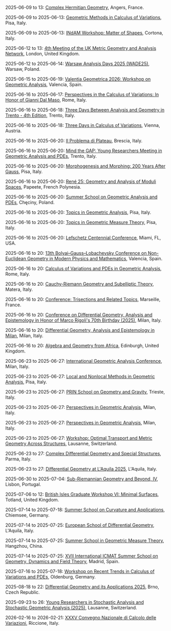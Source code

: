 2025-06-09 to 13: [Complex Hermitian Geometry](https://www.univ-angers.fr/complex-hermitian-2025 "The workshop explores complex Hermitian geometry, focusing on applications in physics. Topics include Hermitian manifolds, special metrics, and complex structures. Discussions cover connections to quantum field theory and string theory, emphasizing geometric methods in theoretical physics."), Angers, France.

2025-06-09 to 2025-06-13: [Geometric Methods in Calculus of Variations](https://cvgmt.sns.it/event/959/ "The workshop explores geometric methods in calculus of variations, focusing on physical applications. Topics include minimal surfaces, curvature-driven flows, and energy minimization. Discussions cover modeling fluid dynamics and quantum systems, emphasizing geometric PDE techniques."), Pisa, Italy.

2025-06-09 to 2025-06-13: [INdAM Workshop: Matter of Shapes](https://cvgmt.sns.it/event/961/ "The workshop explores geometric shapes in physical systems, focusing on materials science. Topics include shape optimization, minimal surfaces, and topological defects. Discussions cover applications in condensed matter physics and quantum mechanics, emphasizing geometric modeling."), Cortona, Italy.

2025-06-12 to 13: [4th Meeting of the UK Metric Geometry and Analysis Network](https://ukmetricgeometry.wordpress.com/meetings/ "The meeting explores metric geometry and analysis, focusing on applications in physics. Topics include geometric measure theory, Riemannian geometry, and spacetime metrics. Discussions emphasize mathematical frameworks for general relativity and quantum field theory, bridging geometry and physical phenomena."), London, United Kingdom.

2025-06-12 to 2025-06-14: [Warsaw Analysis Days 2025 (WADE25)](https://cvgmt.sns.it/event/1014/ "WADE25 explores mathematical analysis with physical applications. Topics include functional analysis, PDEs, and harmonic analysis. Discussions cover modeling in quantum mechanics and fluid dynamics, emphasizing analytical techniques and geometric insights."), Warsaw, Poland.

2025-06-15 to 2025-06-19: [Valentia Geometrica 2026: Workshop on Geometric Analysis](https://cvgmt.sns.it/event/1005/ "Valentia Geometrica explores geometric analysis, focusing on physical applications. Topics include harmonic maps, curvature flows, and geometric PDEs. Discussions cover connections to general relativity and quantum mechanics, emphasizing analytical and geometric techniques."), Valencia, Spain.

2025-06-16 to 2025-06-17: [Perspectives in the Calculus of Variations: In Honor of Gianni Dal Maso](https://cvgmt.sns.it/event/1019/ "Honoring Gianni Dal Maso, the conference explores calculus of variations, focusing on physical applications. Topics include energy minimization, homogenization, and free boundary problems. Discussions cover modeling in materials science and quantum systems, emphasizing variational methods."), Rome, Italy.

2025-06-16 to 2025-06-18: [Three Days Between Analysis and Geometry in Trento - 4th Edition](https://cvgmt.sns.it/event/997/ "The workshop bridges analysis and geometry, focusing on physical applications. Topics include geometric PDEs, harmonic analysis, and curvature flows. Discussions cover connections to quantum mechanics and general relativity, emphasizing analytical techniques."), Trento, Italy.

2025-06-16 to 2025-06-18: [Three Days in Calculus of Variations](https://sites.google.com/view/three-days-in-calcvar/home-page "The workshop explores calculus of variations, focusing on physical applications. Topics include energy minimization, optimal transport, and variational PDEs. Discussions cover modeling in materials science and quantum systems, emphasizing variational methods."), Vienna, Austria.

2025-06-16 to 2025-06-20: [Il Problema di Plateau](https://www.unicatt.it/eventi/ateneo/2025/brescia/il-problema-di-plateau.html "The conference explores the Plateau problem, focusing on minimal surfaces. Topics include variational methods, soap films, and geometric measure theory. Discussions cover applications in general relativity and materials science, emphasizing geometric optimization."), Brescia, Italy.

2025-06-16 to 2025-06-20: [Mind the GAP: Young Researchers Meeting in Geometric Analysis and PDEs](https://sites.google.com/unitn.it/mind-the-gap-2025/home "The meeting focuses on young researchers in geometric analysis and PDEs, with physics applications. Topics include curvature flows, minimal surfaces, and nonlinear PDEs. Discussions cover connections to general relativity and quantum field theory, emphasizing analytical methods."), Trento, Italy.

2025-06-16 to 2025-06-20: [Morphogenesis and Morphing: 200 Years After Gauss](https://cvgmt.sns.it/event/1023/ "The conference explores morphogenesis and morphing, focusing on geometric and physical models. Topics include differential geometry, pattern formation, and biological morphing. Discussions cover applications in biophysics and materials science, emphasizing Gaussian geometric insights."), Pisa, Italy.

2025-06-16 to 2025-06-20: [René 25: Geometry and Analysis of Moduli Spaces](https://rene25.gaati.org/ "René 25 explores geometry and analysis of moduli spaces, focusing on algebraic geometry. Topics include Kähler metrics, moduli of sheaves, and Higgs bundles. Discussions cover applications in string theory and quantum field theory, emphasizing geometric structures."), Papeete, French Polynesia.

2025-06-16 to 2025-06-20: [Summer School on Geometric Analysis and PDEs](https://sites.google.com/student.uw.edu.pl/checiny25 "The school trains researchers in geometric analysis and PDEs, focusing on physical applications. Topics include harmonic maps, curvature flows, and nonlinear PDEs. Lectures cover connections to general relativity and quantum mechanics."), Chęciny, Poland.

2025-06-16 to 2025-06-20: [Topics in Geometric Analysis](https://indico.sns.it/event/92/ "The workshop explores geometric analysis, focusing on physical applications. Topics include Ricci flow, minimal surfaces, and geometric PDEs. Discussions cover connections to general relativity and quantum field theory, emphasizing analytical techniques."), Pisa, Italy.

2025-06-16 to 2025-06-20: [Topics in Geometric Measure Theory](https://events.dm.unipi.it/event/200/ "The conference explores geometric measure theory, focusing on physical applications. Topics include varifolds, minimal surfaces, and regularity theory. Discussions cover modeling in materials science and quantum mechanics, emphasizing geometric analysis."), Pisa, Italy.

2025-06-16 to 2025-06-20: [Lefschetz Centennial Conference](https://imsa.miami.edu/events/lefschetz-centennial-2025 "The Lefschetz Centennial celebrates Solomon Lefschetz’s contributions to algebraic geometry. Topics include Hodge theory, Lefschetz pencils, and topological methods. Discussions cover applications in string theory and quantum field theory, emphasizing geometric and algebraic insights."), Miami, FL, USA.

2025-06-16 to 20: [13th Bolyai–Gauss–Lobachevsky Conference on Non-Euclidean Geometry in Modern Physics and Mathematics](https://bgl2025.uv.es/ "This conference explores non-Euclidean geometry applications in physics and mathematics, focusing on general relativity, cosmology, and differential geometry. Topics include hyperbolic spaces, spacetime metrics, and geometric methods in quantum field theory. It bridges mathematical formalism with physical phenomena like gravitational lensing and cosmic expansion."), Valencia, Spain.

2025-06-16 to 20: [Calculus of Variations and PDEs in Geometric Analysis](https://sites.google.com/uniroma1.it/excellence-department-ga "The conference explores calculus of variations and PDEs in geometric analysis, focusing on applications in physics. Topics include minimal surfaces, curvature flows, and Einstein manifolds. Discussions cover geometric methods in general relativity and quantum field theory, emphasizing mathematical rigor."), Rome, Italy.

2025-06-16 to 20: [Cauchy-Riemann Geometry and Subelliptic Theory](https://cvgmt.sns.it/event/1025/ "The conference explores Cauchy-Riemann geometry and subelliptic theory, focusing on complex analysis and geometry. Topics include CR manifolds, subelliptic PDEs, and holomorphic mappings. Discussions cover applications in quantum mechanics and string theory, emphasizing geometric structures."), Matera, Italy.

2025-06-16 to 20: [Conference: Trisections and Related Topics](https://www.cirm-math.fr/fr/evenements/conference-trisections-and-related-topics/ "The conference explores trisections in topology, focusing on applications in physics. Topics include 4-manifolds, knot theory, and gauge theory. Discussions cover connections to quantum field theory and general relativity, emphasizing topological methods in physical systems."), Marseille, France.

2025-06-16 to 20: [Conference on Differential Geometry, Analysis and Epistemology in Honor of Marco Rigoli's 70th Birthday (2025)](https://sites.google.com/view/dgaemi25 "Explores differential geometry, analysis, and epistemology. Topics include geometric analysis, PDEs on manifolds, and mathematical philosophy, with applications in physics and geometry."), Milan, Italy.

2025-06-16 to 20: [Differential Geometry, Analysis and Epistemology in Milan](https://sites.google.com/view/dgaemi25 "Honoring Marco Rigoli, the conference explores differential geometry and analysis. Topics include Riemannian manifolds, geometric PDEs, and curvature flows. Discussions cover applications in general relativity and quantum mechanics, emphasizing geometric and analytical methods."), Milan, Italy.

2025-06-16 to 20: [Algebra and Geometry from Africa](https://www.icms.org.uk/workshops/algebra-geometry-africa-2025 "The workshop explores algebra and geometry, focusing on African contributions. Topics include algebraic varieties, differential geometry, and applications in physics. Discussions cover geometric methods in quantum field theory and cosmology, emphasizing interdisciplinary mathematical advancements."), Edinburgh, United Kingdom.

2025-06-23 to 2025-06-27: [International Geometric Analysis Conference](https://bidsa.unibocconi.eu/international-geometric-analysis-conference-milan "The conference explores geometric analysis, focusing on applications in physics. Topics include curvature flows, minimal surfaces, and geometric PDEs. Discussions cover connections to general relativity, quantum field theory, and materials science, emphasizing analytical and geometric methods."), Milan, Italy.

2025-06-23 to 2025-06-27: [Local and Nonlocal Methods in Geometric Analysis](https://cvgmt.sns.it/event/1020/ "The conference explores local and nonlocal methods in geometric analysis, focusing on physical applications. Topics include fractional PDEs, minimal surfaces, and curvature flows. Discussions cover connections to general relativity and quantum mechanics, emphasizing analytical techniques."), Pisa, Italy.

2025-06-23 to 2025-06-27: [PRIN School on Geometry and Gravity](https://indico.sissa.it/event/241/ "The PRIN School explores geometry and gravity, focusing on theoretical physics. Topics include differential geometry, black hole solutions, and quantum gravity. Lectures cover applications in string theory and cosmology, emphasizing geometric frameworks."), Trieste, Italy.

2025-06-23 to 2025-06-27: [Perspectives in Geometric Analysis](https://sites.google.com/view/geometrical-analysis-polimi/home "The conference explores geometric analysis, focusing on applications in physics. Topics include curvature flows, minimal surfaces, and geometric PDEs. Discussions cover connections to general relativity and quantum field theory, emphasizing analytical and geometric methods."), Milan, Italy.

2025-06-23 to 2025-06-27: [Perspectives in Geometric Analysis](https://cvgmt.sns.it/event/1004/ "The workshop investigates geometric analysis, with applications in physics. Topics include harmonic maps, Ricci flow, and geometric inequalities. Discussions explore implications for quantum mechanics and general relativity, emphasizing geometric and analytical techniques."), Milan, Italy.

2025-06-23 to 2025-06-27: [Workshop: Optimal Transport and Metric Geometry Across Structures](https://cvgmt.sns.it/event/1022/ "The workshop explores optimal transport and metric geometry across geometric structures, focusing on applications. Topics include Wasserstein distances, geometric inequalities, and metric flows. Discussions cover connections to quantum mechanics and general relativity."), Lausanne, Switzerland.

2025-06-23 to 27: [Complex Differential Geometry and Special Structures](https://cdgss2025.unipr.it/ "The conference focuses on complex differential geometry and special structures, exploring applications in physics. Topics include Kähler manifolds, Calabi-Yau geometries, and Hermitian metrics. Discussions cover applications in string theory and quantum gravity, emphasizing geometric frameworks."), Parma, Italy.

2025-06-23 to 27: [Differential Geometry at L'Aquila 2025](https://sites.google.com/view/dgaq25 "The conference focuses on differential geometry, exploring applications in physics. Topics include Kähler geometry, geometric analysis, and spacetime metrics. Discussions cover connections to general relativity and quantum field theory, emphasizing geometric frameworks."), L'Aquila, Italy.

2025-06-30 to 2025-07-04: [Sub-Riemannian Geometry and Beyond, IV](https://sites.google.com/view/srgb/home/4 "The conference explores sub-Riemannian geometry, focusing on applications in physics. Topics include hypoelliptic operators, geometric control, and non-holonomic systems. Discussions cover connections to quantum mechanics and robotics, emphasizing geometric analysis."), Lisbon, Portugal.

2025-07-06 to 12: [British Isles Graduate Workshop VI: Minimal Surfaces](https://onlinestore.ucl.ac.uk/conferences-and-events/faculty-of-mathematical-physical-sciences-c06/mathematics-f59/f59-british-isles-graduate-workshop-vi-minimal-surfaces "The workshop trains graduate students in minimal surfaces, focusing on geometric analysis. Topics include mean curvature flows, variational methods, and applications in physics. Discussions cover minimal surfaces in general relativity and condensed matter, emphasizing mathematical rigor."), Totland, United Kingdom.

2025-07-14 to 2025-07-18: [Summer School on Curvature and Applications](https://cvgmt.sns.it/event/984/ "The summer school explores curvature in geometry, focusing on physical applications. Topics include Ricci curvature, mean curvature flows, and general relativity. Lectures cover connections to quantum gravity and cosmology, emphasizing geometric analysis."), Chiemsee, Germany.

2025-07-14 to 2025-07-25: [European School of Differential Geometry](https://www.univaq.it/news.php?id=16262 "The school trains researchers in differential geometry, focusing on applications in physics. Topics include Riemannian geometry, symplectic structures, and geometric analysis. Lectures cover connections to general relativity, string theory, and quantum mechanics, emphasizing geometric frameworks."), L'Aquila, Italy.

2025-07-14 to 2025-07-25: [Summer School in Geometric Measure Theory](https://cvgmt.sns.it/event/933/ "The school explores geometric measure theory, focusing on applications in physics. Topics include minimal surfaces, varifolds, and regularity theory. Lectures cover modeling in materials science and quantum mechanics, emphasizing geometric and analytic methods."), Hangzhou, China.

2025-07-14 to 2025-07-25: [XVII International ICMAT Summer School on Geometry, Dynamics and Field Theory](https://www.icmat.es/summer-school-geometry-dynamics-field-theory-2025/ "The summer school trains students in geometry, dynamics, and field theory, focusing on physical applications. Topics include symplectic geometry, gauge theories, and dynamical systems. Lectures cover connections to string theory and quantum field theory."), Madrid, Spain.

2025-07-16 to 2025-07-18: [Workshop on Recent Trends in Calculus of Variations and PDEs](https://sites.google.com/view/workshopoldenburg/home "The workshop explores recent trends in calculus of variations and PDEs, with physical applications. Topics include optimal transport, variational methods, and nonlinear PDEs. Discussions cover modeling in quantum systems and materials science, emphasizing advanced techniques."), Oldenburg, Germany.

2025-08-18 to 22: [Differential Geometry and its Applications 2025](https://www.math.muni.cz/dg2025/ "The conference explores differential geometry and its applications in physics. Topics include symplectic geometry, gauge theory, and geometric flows. Discussions cover connections to general relativity, string theory, and quantum mechanics, emphasizing mathematical structures."), Brno, Czech Republic.

2025-09-23 to 26: [Young Researchers in Stochastic Analysis and Stochastic Geometric Analysis (2025)](https://www.epfl.ch/labs/stoan/events/future-events/young-researchers-workshop/ "This workshop explores stochastic and geometric analysis, covering stochastic PDEs, random manifolds, and geometric probability. Topics include applications in physics, biology, and data science, emphasizing probabilistic and geometric methods for young researchers in stochastic analysis."), Lausanne, Switzerland.

2026-02-16 to 2026-02-21: [XXXV Convegno Nazionale di Calcolo delle Variazioni](https://cvgmt.sns.it/event/883/ "The conference explores calculus of variations, focusing on physical applications. Topics include energy minimization, optimal control, and geometric PDEs. Discussions cover modeling in quantum systems and materials science, emphasizing variational methods."), Riccione, Italy.

